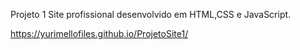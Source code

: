 Projeto 1
Site profissional desenvolvido em HTML,CSS e JavaScript.


https://yurimellofiles.github.io/ProjetoSite1/
